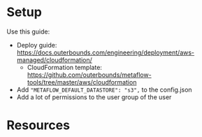 
# Setup

Use this guide:
 * Deploy guide: https://docs.outerbounds.com/engineering/deployment/aws-managed/cloudformation/
   * CloudFormation template: https://github.com/outerbounds/metaflow-tools/tree/master/aws/cloudformation
 * Add `"METAFLOW_DEFAULT_DATASTORE": "s3",` to the config.json
 * Add a lot of permissions to the user group of the user

# Resources
